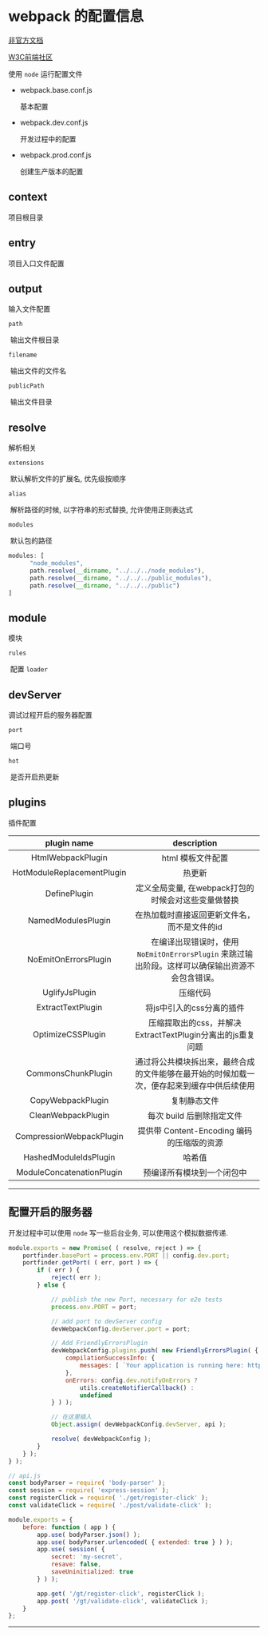 # webpack 的配置信息

[非官方文档][1]

[W3C前端社区][2]

使用 `node` 运行配置文件

+ webpack.base.conf.js

  基本配置

+ webpack.dev.conf.js

  开发过程中的配置

+ webpack.prod.conf.js

  创建生产版本的配置

## context

项目根目录

## entry

项目入口文件配置

## output

输入文件配置

`path`

​	输出文件根目录

`filename`

​	输出文件的文件名

`publicPath`

​	输出文件目录

## resolve

解析相关

`extensions`

​	默认解析文件的扩展名, 优先级按顺序

`alias`

​	解析路径的时候, 以字符串的形式替换, 允许使用正则表达式

`modules`

​	默认包的路径

```js
modules: [
      "node_modules",
      path.resolve(__dirname, "../../../node_modules"),
      path.resolve(__dirname, "../../../public_modules"),
      path.resolve(__dirname, "../../../public")
]
```

## module

模块

`rules` 

​	配置 `loader`

## devServer

调试过程开启的服务器配置

`port` 

​	端口号

`hot`

​	是否开启热更新

## plugins

插件配置

|        plugin name         |                         description                          |
| :------------------------: | :----------------------------------------------------------: |
|     HtmlWebpackPlugin      |                      html 模板文件配置                       |
| HotModuleReplacementPlugin |                            热更新                            |
|        DefinePlugin        |     定义全局变量, 在webpack打包的时候会对这些变量做替换      |
|     NamedModulesPlugin     |         在热加载时直接返回更新文件名，而不是文件的id         |
|    NoEmitOnErrorsPlugin    | 在编译出现错误时，使用 `NoEmitOnErrorsPlugin` 来跳过输出阶段。这样可以确保输出资源不会包含错误。 |
|       UglifyJsPlugin       |                           压缩代码                           |
|     ExtractTextPlugin      |                  将js中引入的css分离的插件                   |
|     OptimizeCSSPlugin      |  压缩提取出的css，并解决ExtractTextPlugin分离出的js重复问题  |
|     CommonsChunkPlugin     | 通过将公共模块拆出来，最终合成的文件能够在最开始的时候加载一次，便存起来到缓存中供后续使用 |
|     CopyWebpackPlugin      |                         复制静态文件                         |
|     CleanWebpackPlugin     |                  每次 build 后删除指定文件                   |
|  CompressionWebpackPlugin  |          提供带 Content-Encoding 编码的压缩版的资源          |
|   HashedModuleIdsPlugin    |                            哈希值                            |
| ModuleConcatenationPlugin  |                  预编译所有模块到一个闭包中                  |



---



## 配置开启的服务器

开发过程中可以使用 `node` 写一些后台业务, 可以使用这个模拟数据传递.

```js
module.exports = new Promise( ( resolve, reject ) => {
    portfinder.basePort = process.env.PORT || config.dev.port;
    portfinder.getPort( ( err, port ) => {
        if ( err ) {
            reject( err );
        } else {

            // publish the new Port, necessary for e2e tests
            process.env.PORT = port;

            // add port to devServer config
            devWebpackConfig.devServer.port = port;

            // Add FriendlyErrorsPlugin
            devWebpackConfig.plugins.push( new FriendlyErrorsPlugin( {
                compilationSuccessInfo: {
                    messages: [ `Your application is running here: http://${devWebpackConfig.devServer.host}:${port}` ]
                },
                onErrors: config.dev.notifyOnErrors ?
                    utils.createNotifierCallback() :
                    undefined
            } ) );

            // 在这里插入
            Object.assign( devWebpackConfig.devServer, api );

            resolve( devWebpackConfig );
        }
    } );
} );
```



```js
// api.js
const bodyParser = require( 'body-parser' );
const session = require( 'express-session' );
const registerClick = require( './get/register-click' );
const validateClick = require( './post/validate-click' );

module.exports = {
    before: function ( app ) {
        app.use( bodyParser.json() );
        app.use( bodyParser.urlencoded( { extended: true } ) );
        app.use( session( {
            secret: 'my-secret',
            resave: false,
            saveUninitialized: true
        } ) );

        app.get( '/gt/register-click', registerClick );
        app.post( '/gt/validate-click', validateClick );
    }
};
```





---



[1]: http://www.css88.com/doc/webpack2/guides/installation/
[2]: https://webpack.w3cvip.org/Plugins/CompressionWebpackPlugin.html